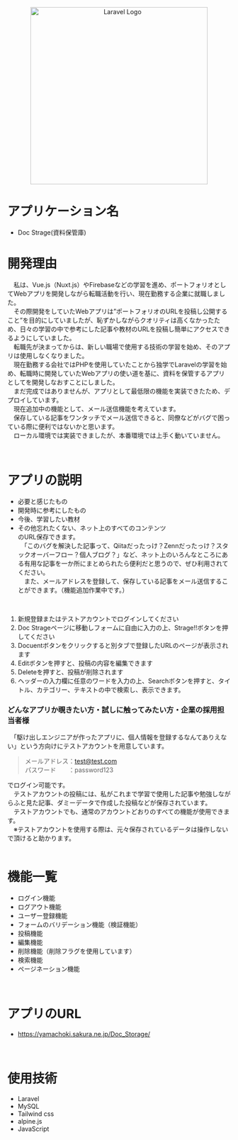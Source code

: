 <p align="center"><a href="https://laravel.com" target="_blank"><img src="https://raw.githubusercontent.com/laravel/art/master/logo-lockup/5%20SVG/2%20CMYK/1%20Full%20Color/laravel-logolockup-cmyk-red.svg" width="400" alt="Laravel Logo"></a></p>

# アプリケーション名
* Doc Strage(資料保管庫)

# 開発理由
　私は、Vue.js（Nuxt.js）やFirebaseなどの学習を進め、ポートフォリオとしてWebアプリを開発しながら転職活動を行い、現在勤務する企業に就職しました。  
　その際開発をしていたWebアプリは”ポートフォリオのURLを投稿し公開すること”を目的にしていましたが、恥ずかしながらクオリティは高くなかったため、日々の学習の中で参考にした記事や教材のURLを投稿し簡単にアクセスできるようにしていました。  
　転職先が決まってからは、新しい職場で使用する技術の学習を始め、そのアプリは使用しなくなりました。  
　現在勤務する会社ではPHPを使用していたことから独学でLaravelの学習を始め、転職時に開発していたWebアプリの使い道を基に、資料を保管するアプリとしてを開発しなおすことにしました。  
　まだ完成ではありませんが、アプリとして最低限の機能を実装できたため、デプロイしています。
<br>
　現在追加中の機能として、メール送信機能を考えています。  
　保存している記事をワンタッチでメール送信できると、同僚などがバグで困っている際に便利ではないかと思います。  
　ローカル環境では実装できましたが、本番環境では上手く動いていません。
 
<br>

# アプリの説明
* 必要と感じたもの
* 開発時に参考にしたもの
* 今後、学習したい教材
* その他忘れたくない、ネット上のすべてのコンテンツ  
のURL保存できます。  
　「このバグを解決した記事って、Qiitaだったっけ？Zennだったっけ？スタックオーバーフロー？個人ブログ？」など、ネット上のいろんなところにある有用な記事を一か所にまとめられたら便利だと思うので、ぜひ利用されてください。  
　また、メールアドレスを登録して、保存している記事をメール送信することができます。（機能追加作業中です。）
<br>

1. 新規登録またはテストアカウントでログインしてください
2. Doc Strageページに移動しフォームに自由に入力の上、Strage!!ボタンを押してください
3. Docuentボタンをクリックすると別タブで登録したURLのページが表示されます
4. Editボタンを押すと、投稿の内容を編集できます
5. Deleteを押すと、投稿が削除されます
6. ヘッダーの入力欄に任意のワードを入力の上、Searchボタンを押すと、タイトル、カテゴリー、テキストの中で検索し、表示できます。

### どんなアプリか覗きたい方・試しに触ってみたい方・企業の採用担当者様
　「駆け出しエンジニアが作ったアプリに、個人情報を登録するなんてありえない」という方向けにテストアカウントを用意しています。  

> メールアドレス：test@test.com  
> パスワード　　：password123  

でログイン可能です。  
　テストアカウントの投稿には、私がこれまで学習で使用した記事や勉強しながらふと見た記事、ダミーデータで作成した投稿などが保存されています。  
　テストアカウントでも、通常のアカウントどおりのすべての機能が使用できます。  
　※テストアカウントを使用する際は、元々保存されているデータは操作しないで頂けると助かります。  
 <br>

# 機能一覧
* ログイン機能
* ログアウト機能
* ユーザー登録機能
* フォームのバリデーション機能（検証機能）
* 投稿機能
* 編集機能
* 削除機能（削除フラグを使用しています）
* 検索機能
* ページネーション機能
<br>

# アプリのURL
* https://yamachoki.sakura.ne.jp/Doc_Storage/
<br>

# 使用技術
* Laravel
* MySQL
* Tailwind css
* alpine.js
* JavaScript
<br>
